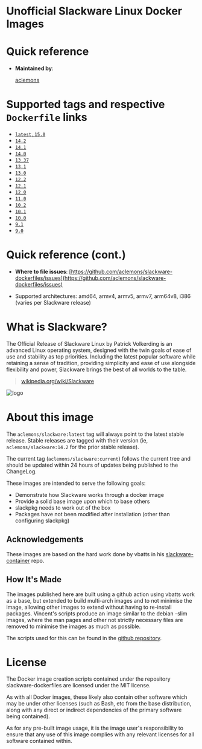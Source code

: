 # Unofficial Slackware Linux Docker Images

# Quick reference

- **Maintained by**:

  [aclemons](https://github.com/aclemons)

# Supported tags and respective `Dockerfile` links

- [`latest`, `15.0`](https://github.com/aclemons/slackware-dockerfiles/blob/master/slackware-15.0/Dockerfile)
- [`14.2`](https://github.com/aclemons/slackware-dockerfiles/blob/master/slackware-14.2/Dockerfile)
- [`14.1`](https://github.com/aclemons/slackware-dockerfiles/blob/master/slackware-14.1/Dockerfile)
- [`14.0`](https://github.com/aclemons/slackware-dockerfiles/blob/master/slackware-14.0/Dockerfile)
- [`13.37`](https://github.com/aclemons/slackware-dockerfiles/blob/master/slackware-13.37/Dockerfile)
- [`13.1`](https://github.com/aclemons/slackware-dockerfiles/blob/master/slackware-13.1/Dockerfile)
- [`13.0`](https://github.com/aclemons/slackware-dockerfiles/blob/master/slackware-13.0/Dockerfile)
- [`12.2`](https://github.com/aclemons/slackware-dockerfiles/blob/master/slackware-12.2/Dockerfile)
- [`12.1`](https://github.com/aclemons/slackware-dockerfiles/blob/master/slackware-12.1/Dockerfile)
- [`12.0`](https://github.com/aclemons/slackware-dockerfiles/blob/master/slackware-12.0/Dockerfile)
- [`11.0`](https://github.com/aclemons/slackware-dockerfiles/blob/master/slackware-11.0/Dockerfile)
- [`10.2`](https://github.com/aclemons/slackware-dockerfiles/blob/master/slackware-10.2/Dockerfile)
- [`10.1`](https://github.com/aclemons/slackware-dockerfiles/blob/master/slackware-10.1/Dockerfile)
- [`10.0`](https://github.com/aclemons/slackware-dockerfiles/blob/master/slackware-10.0/Dockerfile)
- [`9.1`](https://github.com/aclemons/slackware-dockerfiles/blob/master/slackware-9.1/Dockerfile)
- [`9.0`](https://github.com/aclemons/slackware-dockerfiles/blob/master/slackware-9.0/Dockerfile)

# Quick reference (cont.)

- **Where to file issues**:
  [https://github.com/aclemons/slackware-dockerfiles/issues](https://github.com/aclemons/slackware-dockerfiles/issues)

- Supported architectures:
  amd64, armv4, armv5, armv7, arm64v8, i386 (varies per Slackware release)

# What is Slackware?

The Official Release of Slackware Linux by Patrick Volkerding is an advanced Linux operating system, designed with the twin goals of ease of use and stability as top priorities. Including the latest popular software while retaining a sense of tradition, providing simplicity and ease of use alongside flexibility and power, Slackware brings the best of all worlds to the table.

> [wikipedia.org/wiki/Slackware](https://en.wikipedia.org/wiki/Slackware)

![logo](http://www.slackware.com/~msimons/slackware/grfx/shared/bluepiSW.jpg)

# About this image

The `aclemons/slackware:latest` tag will always point to the latest stable release. Stable releases are tagged with their version (ie, `aclemons/slackware:14.2` for the prior stable release).

The current tag (`aclemons/slackware:current`) follows the current tree and should be updated within 24 hours of updates being published to the ChangeLog.

These images are intended to serve the following goals:

- Demonstrate how Slackware works through a docker image
- Provide a solid base image upon which to base others
- slackpkg needs to work out of the box
- Packages have not been modified after installation (other than configuring slackpkg)

## Acknowledgements

These images are based on the hard work done by vbatts in his [slackware-container](https://github.com/vbatts/slackware-container) repo.

## How It's Made

The images published here are built using a github action using vbatts work as a base, but extended to build multi-arch images and to not minimise the image, allowing other images to extend without having to re-install packages. Vincent's scripts produce an image similar to the debian -slim images, where the man pages and other not strictly necessary files are removed to minimise the images as much as possible.

The scripts used for this can be found in the [github repository](https://github.com/aclemons/slackware-dockerfiles).

# License

The Docker image creation scripts contained under the repository slackware-dockerfiles are licensed under the MIT license.

As with all Docker images, these likely also contain other software which may be under other licenses (such as Bash, etc from the base distribution, along with any direct or indirect dependencies of the primary software being contained).

As for any pre-built image usage, it is the image user's responsibility to ensure that any use of this image complies with any relevant licenses for all software contained within.
